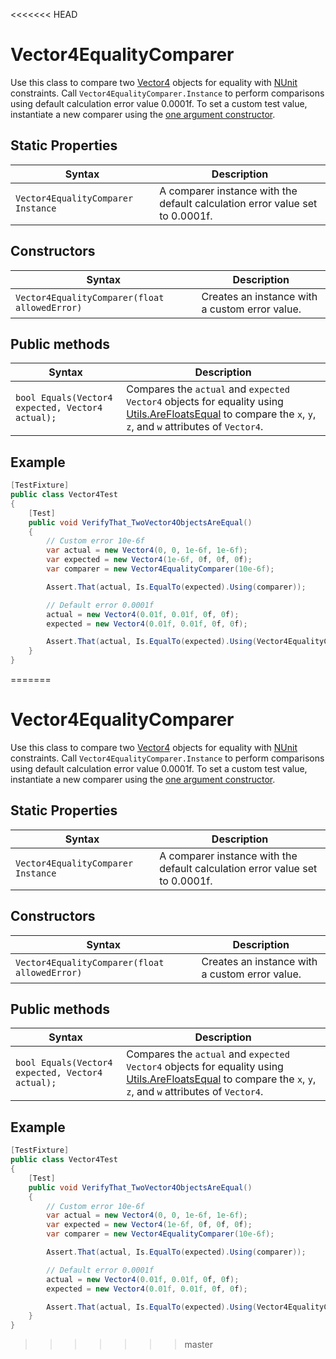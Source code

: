 <<<<<<< HEAD
# Vector4EqualityComparer

Use this class to compare two [Vector4](https://docs.unity3d.com/ScriptReference/Vector4.html) objects for equality with [NUnit](http://www.nunit.org/) constraints. Call `Vector4EqualityComparer.Instance` to perform comparisons using default calculation error value 0.0001f. To set a custom test value, instantiate a new comparer using the [one argument constructor](#constructor).

## Static Properties

| Syntax                             | Description                                                  |
| ---------------------------------- | ------------------------------------------------------------ |
| `Vector4EqualityComparer Instance` | A comparer instance with the default calculation error value set to 0.0001f. |

## Constructors

| Syntax                                        | Description                                    |
| --------------------------------------------- | ---------------------------------------------- |
| `Vector4EqualityComparer(float allowedError)` | Creates an instance with a custom error value. |

## Public methods

| Syntax                                           | Description                                                  |
| ------------------------------------------------ | ------------------------------------------------------------ |
| `bool Equals(Vector4 expected, Vector4 actual);` | Compares the `actual` and `expected` `Vector4` objects for equality using [Utils.AreFloatsEqual](http://todo) to compare the `x`, `y`, `z`, and `w` attributes of `Vector4`. |

## Example

```c#
[TestFixture]
public class Vector4Test
{
    [Test]
    public void VerifyThat_TwoVector4ObjectsAreEqual()
    {
        // Custom error 10e-6f
        var actual = new Vector4(0, 0, 1e-6f, 1e-6f);
        var expected = new Vector4(1e-6f, 0f, 0f, 0f);
        var comparer = new Vector4EqualityComparer(10e-6f);

        Assert.That(actual, Is.EqualTo(expected).Using(comparer));

        // Default error 0.0001f
        actual = new Vector4(0.01f, 0.01f, 0f, 0f);
        expected = new Vector4(0.01f, 0.01f, 0f, 0f);

        Assert.That(actual, Is.EqualTo(expected).Using(Vector4EqualityComparer.Instance));
    }
}
```

=======
# Vector4EqualityComparer

Use this class to compare two [Vector4](https://docs.unity3d.com/ScriptReference/Vector4.html) objects for equality with [NUnit](http://www.nunit.org/) constraints. Call `Vector4EqualityComparer.Instance` to perform comparisons using default calculation error value 0.0001f. To set a custom test value, instantiate a new comparer using the [one argument constructor](#constructor).

## Static Properties

| Syntax                             | Description                                                  |
| ---------------------------------- | ------------------------------------------------------------ |
| `Vector4EqualityComparer Instance` | A comparer instance with the default calculation error value set to 0.0001f. |

## Constructors

| Syntax                                        | Description                                    |
| --------------------------------------------- | ---------------------------------------------- |
| `Vector4EqualityComparer(float allowedError)` | Creates an instance with a custom error value. |

## Public methods

| Syntax                                           | Description                                                  |
| ------------------------------------------------ | ------------------------------------------------------------ |
| `bool Equals(Vector4 expected, Vector4 actual);` | Compares the `actual` and `expected` `Vector4` objects for equality using [Utils.AreFloatsEqual](http://todo) to compare the `x`, `y`, `z`, and `w` attributes of `Vector4`. |

## Example

```c#
[TestFixture]
public class Vector4Test
{
    [Test]
    public void VerifyThat_TwoVector4ObjectsAreEqual()
    {
        // Custom error 10e-6f
        var actual = new Vector4(0, 0, 1e-6f, 1e-6f);
        var expected = new Vector4(1e-6f, 0f, 0f, 0f);
        var comparer = new Vector4EqualityComparer(10e-6f);

        Assert.That(actual, Is.EqualTo(expected).Using(comparer));

        // Default error 0.0001f
        actual = new Vector4(0.01f, 0.01f, 0f, 0f);
        expected = new Vector4(0.01f, 0.01f, 0f, 0f);

        Assert.That(actual, Is.EqualTo(expected).Using(Vector4EqualityComparer.Instance));
    }
}
```

>>>>>>> master
